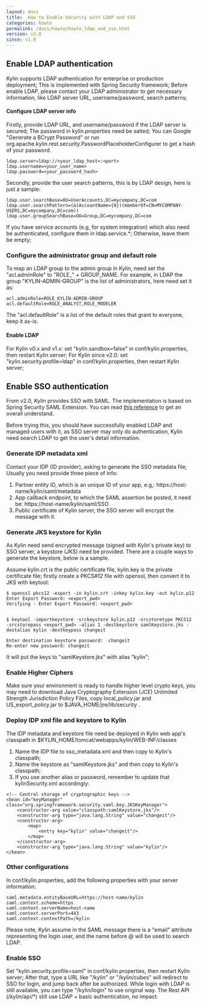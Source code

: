 ```yaml
---
layout: docs
title:  How to Enable Security with LDAP and SSO
categories: howto
permalink: /docs/howto/howto_ldap_and_sso.html
version: v2.0
since: v1.0
---
```


## Enable LDAP authentication

Kylin supports LDAP authentication for enterprise or production deployment; This is implemented with Spring Security framework; Before enable LDAP, please contact your LDAP administrator to get necessary information, like LDAP server URL, username/password, search patterns;

#### Configure LDAP server info

Firstly, provide LDAP URL, and username/password if the LDAP server is secured; The password in kylin.properties need be salted; You can Google "Generate a BCrypt Password" or run org.apache.kylin.rest.security.PasswordPlaceholderConfigurer to get a hash of your password.

```
ldap.server=ldap://<your_ldap_host>:<port>
ldap.username=<your_user_name>
ldap.password=<your_password_hash>
```

Secondly, provide the user search patterns, this is by LDAP design, here is just a sample:

```
ldap.user.searchBase=OU=UserAccounts,DC=mycompany,DC=com
ldap.user.searchPattern=(&(AccountName={0})(memberOf=CN=MYCOMPANY-USERS,DC=mycompany,DC=com))
ldap.user.groupSearchBase=OU=Group,DC=mycompany,DC=com
```

If you have service accounts (e.g, for system integration) which also need be authenticated, configure them in ldap.service.*; Otherwise, leave them be empty;

### Configure the administrator group and default role

To map an LDAP group to the admin group in Kylin, need set the "acl.adminRole" to "ROLE_" + GROUP_NAME. For example, in LDAP the group "KYLIN-ADMIN-GROUP" is the list of administrators, here need set it as:

```
acl.adminRole=ROLE_KYLIN-ADMIN-GROUP
acl.defaultRole=ROLE_ANALYST,ROLE_MODELER
```

The "acl.defaultRole" is a list of the default roles that grant to everyone, keep it as-is.

#### Enable LDAP

For Kylin v0.x and v1.x: set "kylin.sandbox=false" in conf/kylin.properties, then restart Kylin server; 
For Kylin since v2.0: set "kylin.security.profile=ldap" in conf/kylin.properties, then restart Kylin server; 

## Enable SSO authentication

From v2.0, Kylin provides SSO with SAML. The implementation is based on Spring Security SAML Extension. You can read [this reference](http://docs.spring.io/autorepo/docs/spring-security-saml/1.0.x-SNAPSHOT/reference/htmlsingle/) to get an overall understand.

Before trying this, you should have successfully enabled LDAP and managed users with it, as SSO server may only do authentication, Kylin need search LDAP to get the user's detail information.

### Generate IDP metadata xml
Contact your IDP (ID provider), asking to generate the SSO metadata file; Usually you need provide three piece of info:

  1. Partner entity ID, which is an unique ID of your app, e.g,: https://host-name/kylin/saml/metadata 
  2. App callback endpoint, to which the SAML assertion be posted, it need be: https://host-name/kylin/saml/SSO
  3. Public certificate of Kylin server, the SSO server will encrypt the message with it.

### Generate JKS keystore for Kylin
As Kylin need send encrypted message (signed with Kylin's private key) to SSO server, a keystore (JKS) need be provided. There are a couple ways to generate the keystore, below is a sample.

Assume kylin.crt is the public certificate file, kylin.key is the private certificate file; firstly create a PKCS#12 file with openssl, then convert it to JKS with keytool: 

```
$ openssl pkcs12 -export -in kylin.crt -inkey kylin.key -out kylin.p12
Enter Export Password: <export_pwd>
Verifying - Enter Export Password: <export_pwd>


$ keytool -importkeystore -srckeystore kylin.p12 -srcstoretype PKCS12 -srcstorepass <export_pwd> -alias 1 -destkeystore samlKeystore.jks -destalias kylin -destkeypass changeit

Enter destination keystore password:  changeit
Re-enter new password: changeit
```

It will put the keys to "samlKeystore.jks" with alias "kylin";

### Enable Higher Ciphers

Make sure your environment is ready to handle higher level crypto keys, you may need to download Java Cryptography Extension (JCE) Unlimited Strength Jurisdiction Policy Files, copy local_policy.jar and US_export_policy.jar to $JAVA_HOME/jre/lib/security .

### Deploy IDP xml file and keystore to Kylin

The IDP metadata and keystore file need be deployed in Kylin web app's classpath in $KYLIN_HOME/tomcat/webapps/kylin/WEB-INF/classes 
	
  1. Name the IDP file to sso_metadata.xml and then copy to Kylin's classpath;
  2. Name the keystore as "samlKeystore.jks" and then copy to Kylin's classpath;
  3. If you use another alias or password, remember to update that kylinSecurity.xml accordingly:

```
<!-- Central storage of cryptographic keys -->
<bean id="keyManager" class="org.springframework.security.saml.key.JKSKeyManager">
	<constructor-arg value="classpath:samlKeystore.jks"/>
	<constructor-arg type="java.lang.String" value="changeit"/>
	<constructor-arg>
		<map>
			<entry key="kylin" value="changeit"/>
		</map>
	</constructor-arg>
	<constructor-arg type="java.lang.String" value="kylin"/>
</bean>

```

### Other configurations
In conf/kylin.properties, add the following properties with your server information:

```
saml.metadata.entityBaseURL=https://host-name/kylin
saml.context.scheme=https
saml.context.serverName=host-name
saml.context.serverPort=443
saml.context.contextPath=/kylin
```

Please note, Kylin assume in the SAML message there is a "email" attribute representing the login user, and the name before @ will be used to search LDAP. 

### Enable SSO
Set "kylin.security.profile=saml" in conf/kylin.properties, then restart Kylin server; After that, type a URL like "/kylin" or "/kylin/cubes" will redirect to SSO for login, and jump back after be authorized. While login with LDAP is still available, you can type "/kylin/login" to use original way. The Rest API (/kylin/api/*) still use LDAP + basic authentication, no impact.

